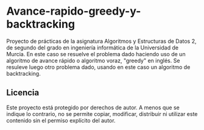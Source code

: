 # Avance-rapido-greedy-y-backtracking
Proyecto de prácticas de la asignatura Algoritmos y Estructuras de Datos 2, de segundo del grado en ingeniería informática de la Universidad de Murcia. En este caso se resuelve el problema dado haciendo uso de un algoritmo de avance rápido o algoritmo voraz, "greedy" en inglés. Se resuleve luego otro problema dado, usando en este caso un algoritmo de backtracking.

## Licencia

Este proyecto está protegido por derechos de autor. A menos que se indique lo contrario, no se permite copiar, modificar, distribuir ni utilizar este contenido sin el permiso explícito del autor. 
